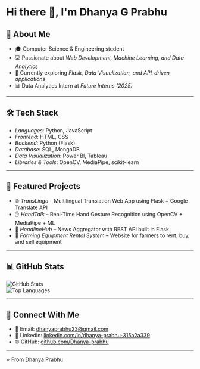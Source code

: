 # Hi there 👋, I'm Dhanya G Prabhu

## 🚀 About Me
- 🎓 Computer Science & Engineering student 
- 💻 Passionate about *Web Development, Machine Learning, and Data Analytics*  
- 🌱 Currently exploring *Flask, Data Visualization, and API-driven applications*   
- 📊 Data Analytics Intern at *Future Interns (2025)*  

---

## 🛠 Tech Stack
- *Languages*: Python, JavaScript  
- *Frontend*: HTML, CSS  
- *Backend*: Python (Flask)  
- *Database*: SQL, MongoDB  
- *Data Visualization*: Power BI, Tableau  
- *Libraries & Tools*: OpenCV, MediaPipe, scikit-learn  

---

## 📌 Featured Projects
- 🌐 *TransLingo* – Multilingual Translation Web App using Flask + Google Translate API  
- ✋ *HandTalk* – Real-Time Hand Gesture Recognition using OpenCV + MediaPipe + ML  
- 📰 *HeadlineHub* – News Aggregator with REST API built in Flask  
- 🌾 *Farming Equipment Rental System* – Website for farmers to rent, buy, and sell equipment  

---

## 📊 GitHub Stats
![GitHub Stats](https://github-readme-stats.vercel.app/api?username=Dhanya-prabhu&show_icons=true&theme=tokyonight)  
![Top Languages](https://github-readme-stats.vercel.app/api/top-langs/?username=Dhanya-prabhu&layout=compact&theme=tokyonight)  

---
## 🤝 Connect With Me
- 📧 Email: [dhanyaprabhu23@gmail.com](mailto:dhanyaprabhu23@gmail.com)  
- 💼 LinkedIn: [linkedin.com/in/dhanya-prabhu-315a2a339](https://www.linkedin.com/in/dhanya-prabhu-315a2a339)
- 🌐 GitHub: [github.com/Dhanya-prabhu](https://github.com/Dhanya-prabhu)

---
⭐ From [Dhanya Prabhu](https://github.com/Dhanya-prabhu)
